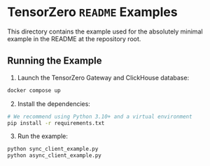 # TensorZero `README` Examples

This directory contains the example used for the absolutely minimal example in the README at the repository root.

## Running the Example

1. Launch the TensorZero Gateway and ClickHouse database:

```bash
docker compose up
```

2. Install the dependencies:

```bash
# We recommend using Python 3.10+ and a virtual environment
pip install -r requirements.txt
```

3. Run the example:

```bash
python sync_client_example.py
python async_client_example.py
```
